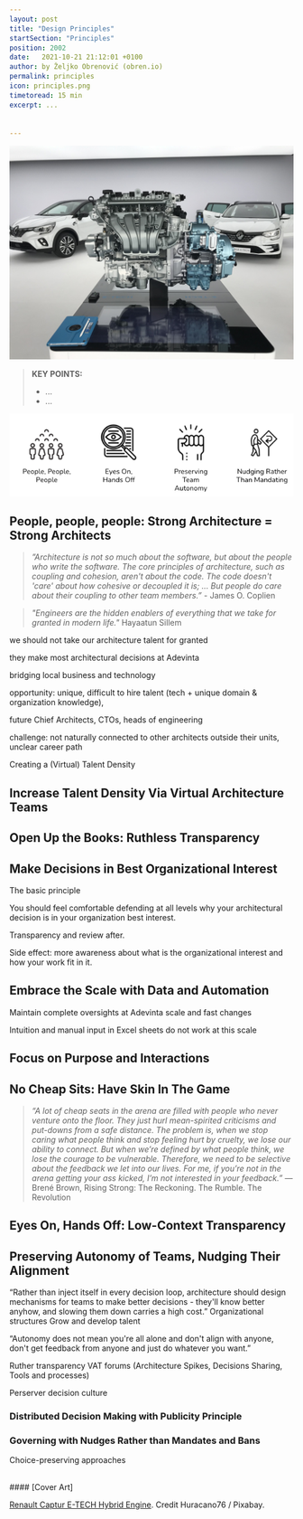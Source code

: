 ```yaml
---
layout: post
title: "Design Principles"
startSection: "Principles"
position: 2002
date:   2021-10-21 21:12:01 +0100
author: by Željko Obrenović (obren.io)
permalink: principles
icon: principles.png
timetoread: 15 min
excerpt: ...


---
```

![](assets/images/cars-g303f74db8_1920.jpg)

> **KEY POINTS:**
> * ...
> * ...


![](assets/images/principles.png)

## People, people, people: Strong Architecture = Strong Architects
> *”Architecture is not so much about the software, but about the people who write the software. The core principles of architecture, such as coupling and cohesion, aren't about the code. The code doesn't 'care' about how cohesive or decoupled it is; ... But people do care about their coupling to other team members.”* - James O. Coplien

> *"Engineers are the hidden enablers of everything that we take for granted in modern life."*
Hayaatun Sillem

we should not take our architecture talent for granted

they make most architectural decisions at Adevinta

bridging local business and technology

opportunity: unique, difficult to hire talent (tech + unique domain & organization knowledge),

future Chief Architects, CTOs, heads of engineering

challenge: not naturally connected to other architects outside their units, unclear career path

Creating a (Virtual) Talent Density

## Increase Talent Density Via Virtual Architecture Teams 

## Open Up the Books: Ruthless Transparency

## Make Decisions in Best Organizational Interest

The basic principle

You should feel comfortable defending at all levels why your architectural decision is in your organization best interest.

Transparency and review after.

Side effect: more awareness about what is the organizational interest and how your work fit in it.

## Embrace the Scale with Data and Automation

Maintain complete oversights at Adevinta scale and fast changes

Intuition and manual input in Excel sheets do not work at this scale

## Focus on Purpose and Interactions




## No Cheap Sits: Have Skin In The Game

> *“A lot of cheap seats in the arena are filled with people who never venture onto the floor. They just hurl mean-spirited criticisms and put-downs from a safe distance. The problem is, when we stop caring what people think and stop feeling hurt by cruelty, we lose our ability to connect. But when we’re defined by what people think, we lose the courage to be vulnerable. Therefore, we need to be selective about the feedback we let into our lives. For me, if you’re not in the arena getting your ass kicked, I’m not interested in your feedback.”* — Brené Brown, Rising Strong: The Reckoning. The Rumble. The Revolution

## Eyes On, Hands Off: Low-Context Transparency

##  Preserving Autonomy of Teams, Nudging Their Alignment

“Rather than inject itself in every decision loop, architecture should design mechanisms for teams to make better decisions - they'll know better anyhow, and slowing them down carries a high cost.”
Organizational structures
Grow and develop talent


“Autonomy does not mean you're all alone and don't align with anyone, don't get feedback from anyone and just do whatever you want.”

Ruther transparency
VAT forums (Architecture Spikes, Decisions Sharing, Tools and processes)

Perserver decision culture


### Distributed Decision Making with Publicity Principle

### Governing with Nudges Rather than Mandates and Bans

Choice-preserving approaches



<br>
#### [Cover Art]

[Renault Captur E-TECH Hybrid Engine](https://pixabay.com/photos/cars-hybrids-renault-6044335/). Credit Huracano76 / Pixabay.
